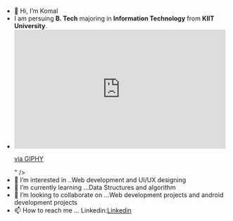 - 👋 Hi, I’m Komal
- I am persuing **B. Tech** majoring in **Information Technology** from **KIIT University**.
- <iframe src="https://giphy.com/embed/L1R1tvI9svkIWwpVYr" width="480" height="270" frameBorder="0" class="giphy-embed" allowFullScreen></iframe><p><a href="https://giphy.com/gifs/Pluralsight-computer-technology-coding-L1R1tvI9svkIWwpVYr">via GIPHY</a></p>" />
- 👀 I’m interested in ..Web development and UI/UX designing
- 🌱 I’m currently learning ...Data Structures and algorithm
- 💞️ I’m looking to collaborate on ...Web development projects and android development projects
- 📫 How to reach me ...
Linkedin:[Linkedin](linkedin.com/in/komal-a110a0218)
<!---
Komal324-bot/Komal324-bot is a ✨ special ✨ repository because its `README.md` (this file) appears on your GitHub profile.
You can click the Preview link to take a look at your changes.
--->
